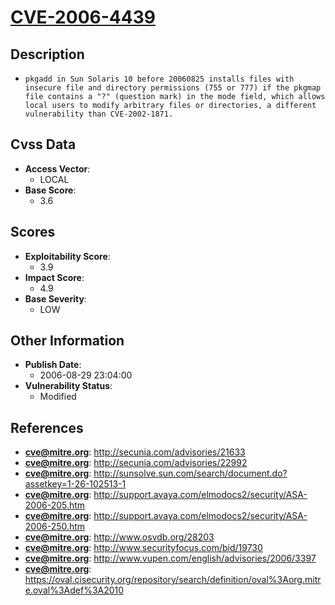 
# [CVE-2006-4439](http://secunia.com/advisories/21633)

## Description

- `pkgadd in Sun Solaris 10 before 20060825 installs files with insecure file and directory permissions (755 or 777) if the pkgmap file contains a "?" (question mark) in the mode field, which allows local users to modify arbitrary files or directories, a different vulnerability than CVE-2002-1871.`

## Cvss Data

- **Access Vector**:
  - LOCAL
- **Base Score**:
  - 3.6

## Scores

- **Exploitability Score**:
  - 3.9
- **Impact Score**:
  - 4.9
- **Base Severity**:
  - LOW

## Other Information

- **Publish Date**:
  - 2006-08-29 23:04:00
- **Vulnerability Status**:
  - Modified

## References

- **cve@mitre.org**: http://secunia.com/advisories/21633
- **cve@mitre.org**: http://secunia.com/advisories/22992
- **cve@mitre.org**: http://sunsolve.sun.com/search/document.do?assetkey=1-26-102513-1
- **cve@mitre.org**: http://support.avaya.com/elmodocs2/security/ASA-2006-205.htm
- **cve@mitre.org**: http://support.avaya.com/elmodocs2/security/ASA-2006-250.htm
- **cve@mitre.org**: http://www.osvdb.org/28203
- **cve@mitre.org**: http://www.securityfocus.com/bid/19730
- **cve@mitre.org**: http://www.vupen.com/english/advisories/2006/3397
- **cve@mitre.org**: https://oval.cisecurity.org/repository/search/definition/oval%3Aorg.mitre.oval%3Adef%3A2010
